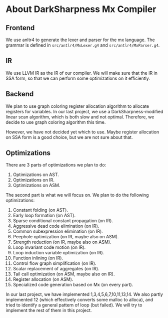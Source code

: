 # About DarkSharpness Mx Compiler

## Frontend

We use anltr4 to generate the lexer and parser for the mx language. The grammar is defined in `src/antlr4/MxLexer.g4` and `src/antlr4/MxParser.g4`.

## IR

We use LLVM IR as the IR of our compiler. We will make sure that the IR in SSA form, so that we can perform some optimizations on it efficiently.

## Backend

We plan to use graph coloring register allocation algorithm to allocate registers for variables. In our last project, we use a DarkSharpness-modified linear scan algorithm, which is both slow and not optimal. Therefore, we decide to use graph coloring algorithm this time.

However, we have not decided yet which to use. Maybe register allocation on SSA form is a good choice, but we are not sure about that.

## Optimizations

There are 3 parts of optimizations we plan to do:

1. Optimizations on AST.
2. Optimizations on IR.
3. Optimizations on ASM.

The second part is what we will focus on. We plan to do the following optimizations:

1. Constant folding (on AST).
2. Early loop formation (on AST).
3. Sparse conditional constant propagation (on IR).
4. Aggressive dead code elimination (on IR).
5. Common subexpression elimination (on IR).
6. Peephole optimization (on IR, maybe also on ASM).
7. Strength reduction (on IR, maybe also on ASM).
8. Loop invariant code motion (on IR).
9. Loop induction variable optimization (on IR).
10. Function inlining (on IR).
11. Control flow graph simplification (on IR).
12. Scalar replacement of aggregates (on IR).
13. Tail call optimization (on ASM, maybe also on IR).
14. Register allocation (on ASM).
15. Specialized code generation based on Mx (on every part).

In our last project, we have implemented 1,3,4,5,6,7,10,11,13,14. We also partly implemented 12 (which effectively converts some malloc to alloca), and tried to identify a general pattern of loop (but failed). We will try to implement the rest of them in this project.
